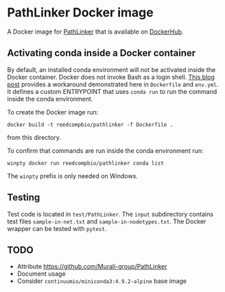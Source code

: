 # PathLinker Docker image

A Docker image for [PathLinker](https://github.com/Murali-group/PathLinker) that is available on [DockerHub](https://hub.docker.com/repository/docker/reedcompbio/pathlinker).

## Activating conda inside a Docker container

By default, an installed conda environment will not be activated inside the Docker container.
Docker does not invoke Bash as a login shell.
[This blog post](https://pythonspeed.com/articles/activate-conda-dockerfile/) provides a workaround demonstrated here in `Dockerfile` and `env.yml`.
It defines a custom ENTRYPOINT that uses `conda run` to run the command inside the conda environment.

To create the Docker image run:
```
docker build -t reedcompbio/pathlinker -f Dockerfile .
```
from this directory.

To confirm that commands are run inside the conda environment run:
```
winpty docker run reedcompbio/pathlinker conda list
```
The `winpty` prefix is only needed on Windows.

## Testing
Test code is located in `test/PathLinker`.
The `input` subdirectory contains test files `sample-in-net.txt` and `sample-in-nodetypes.txt`.
The Docker wrapper can be tested with `pytest`.

## TODO
- Attribute https://github.com/Murali-group/PathLinker
- Document usage
- Consider `continuumio/miniconda3:4.9.2-alpine` base image
